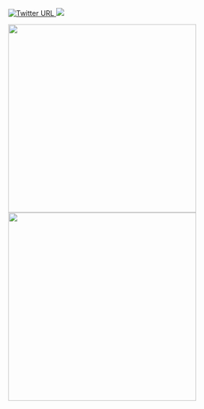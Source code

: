 
 <a href="https://twitter.com/JowardBince"><img alt="Twitter URL" src="https://img.shields.io/twitter/url?color=A4C2B1&label=JBince&logo=Twitter&logoColor=A4C2B1&style=for-the-badge&url=https://twitter.com/JowardBince">
  <a href="https://github.com/JBince"><img src="https://img.shields.io/github/followers/Jbince?color=A4C2B1&logoColor=A4C2B1&logo=github&style=for-the-badge">

<img src="https://github-readme-stats.vercel.app/api?username=Jbince&show_icons=true&theme=dark" width="380">
<img src="https://github-readme-stats.vercel.app/api/top-langs/?username=Jbince&layout=compact&theme=dark" width="380">

<!--
**JBince/JBince** is a ✨ _special_ ✨ repository because its `README.md` (this file) appears on your GitHub profile.

Here are some ideas to get you started:

- 🔭 I’m currently working on ...
- 🌱 I’m currently learning ...
- 👯 I’m looking to collaborate on ...
- 🤔 I’m looking for help with ...
- 💬 Ask me about ...
- 📫 How to reach me: ...
- 😄 Pronouns: ...
- ⚡ Fun fact: ...
-->
